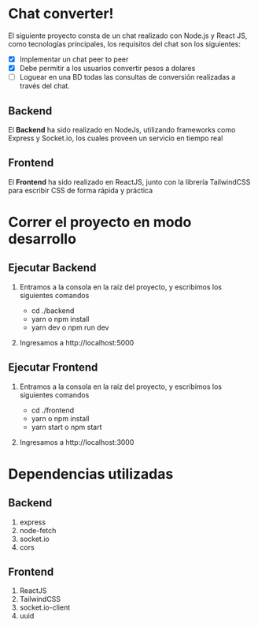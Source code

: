 # Chat converter!

El siguiente proyecto consta de un chat realizado con Node.js y React JS, como tecnologías principales, los requisitos del chat son los siguientes:

 - [x] Implementar un chat peer to peer 
 - [x] Debe permitir a los usuarios convertir pesos a dolares
 - [ ] Loguear  en una BD todas las consultas de conversión realizadas a través del chat.
 
## Backend

El **Backend** ha sido realizado en NodeJs, utilizando frameworks como Express y Socket.io, los cuales proveen un servicio en tiempo real

## Frontend

El **Frontend** ha sido realizado en ReactJS, junto con la librería TailwindCSS para escribir CSS de forma rápida y práctica

# Correr el proyecto en modo desarrollo

## Ejecutar Backend

1. Entramos a la consola en la raíz del proyecto, y escribimos los siguientes comandos
   - cd ./backend
   - yarn o npm install
   - yarn dev o npm run dev
   
2. Ingresamos a http://localhost:5000

## Ejecutar Frontend

1. Entramos a la consola en la raíz del proyecto, y escribimos los siguientes comandos
   - cd ./frontend
   - yarn o npm install
   - yarn start o npm start
   
2. Ingresamos a http://localhost:3000

# Dependencias utilizadas
## Backend
 1. express
 2. node-fetch
 3. socket.io
 4. cors

## Frontend
1. ReactJS
2. TailwindCSS
3. socket.io-client
4. uuid